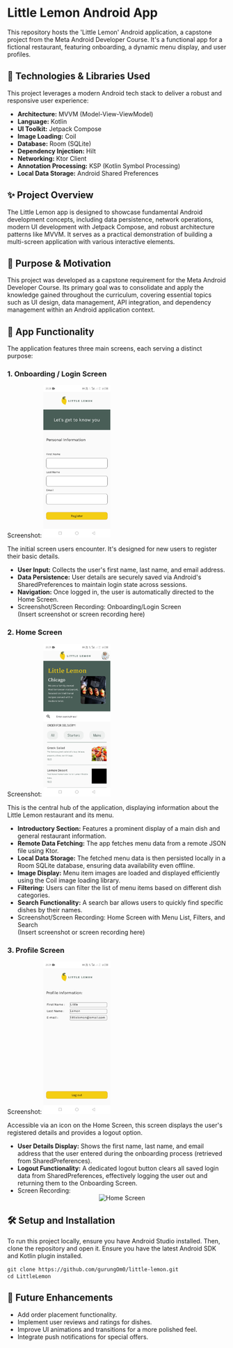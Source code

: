 # **Little Lemon Android App**

This repository hosts the 'Little Lemon' Android application, a capstone project from the Meta Android Developer Course. It's a functional app for a fictional restaurant, featuring onboarding, a dynamic menu display, and user profiles.

## **🚀 Technologies & Libraries Used**

This project leverages a modern Android tech stack to deliver a robust and responsive user experience:

* **Architecture:** MVVM (Model-View-ViewModel)  
* **Language:** Kotlin  
* **UI Toolkit:** Jetpack Compose  
* **Image Loading:** Coil  
* **Database:** Room (SQLite)  
* **Dependency Injection:** Hilt  
* **Networking:** Ktor Client  
* **Annotation Processing:** KSP (Kotlin Symbol Processing)  
* **Local Data Storage:** Android Shared Preferences

## **✨ Project Overview**

The Little Lemon app is designed to showcase fundamental Android development concepts, including data persistence, network operations, modern UI development with Jetpack Compose, and robust architecture patterns like MVVM. It serves as a practical demonstration of building a multi-screen application with various interactive elements.

## **🎯 Purpose & Motivation**

This project was developed as a capstone requirement for the Meta Android Developer Course. Its primary goal was to consolidate and apply the knowledge gained throughout the curriculum, covering essential topics such as UI design, data management, API integration, and dependency management within an Android application context.

## **📱 App Functionality**

The application features three main screens, each serving a distinct purpose:

### **1\. Onboarding / Login Screen**

Screenshot:
<img src="./readme_media/onboarding_Screen.jpg" alt="OnBoarding Screen" height="350"/>

The initial screen users encounter. It's designed for new users to register their basic details.

* **User Input:** Collects the user's first name, last name, and email address.  
* **Data Persistence:** User details are securely saved via Android's SharedPreferences to maintain login state across sessions.  
* **Navigation:** Once logged in, the user is automatically directed to the Home Screen.  
* Screenshot/Screen Recording: Onboarding/Login Screen  
  (Insert screenshot or screen recording here)

### **2\. Home Screen**

Screenshot:
<img src="./readme_media/home_Screen.jpg" alt="Home Screen" height="350"/>

This is the central hub of the application, displaying information about the Little Lemon restaurant and its menu.

* **Introductory Section:** Features a prominent display of a main dish and general restaurant information.  
* **Remote Data Fetching:** The app fetches menu data from a remote JSON file using Ktor.  
* **Local Data Storage:** The fetched menu data is then persisted locally in a Room SQLite database, ensuring data availability even offline.  
* **Image Display:** Menu item images are loaded and displayed efficiently using the Coil image loading library.  
* **Filtering:** Users can filter the list of menu items based on different dish categories.  
* **Search Functionality:** A search bar allows users to quickly find specific dishes by their names.  
* Screenshot/Screen Recording: Home Screen with Menu List, Filters, and Search  
  (Insert screenshot or screen recording here)

### **3\. Profile Screen**

Screenshot:
<img src="./readme_media/profile_Screen.jpg" alt="Profile Screen" height="350"/>

Accessible via an icon on the Home Screen, this screen displays the user's registered details and provides a logout option.

* **User Details Display:** Shows the first name, last name, and email address that the user entered during the onboarding process (retrieved from SharedPreferences).  
* **Logout Functionality:** A dedicated logout button clears all saved login data from SharedPreferences, effectively logging the user out and returning them to the Onboarding Screen.  
* Screen Recording:
  <div align ="center">
    <img src="./readme_media/LittleLemonScreenRec.gif" alt="Home Screen" height="350"/>
  </div>

## **🛠️ Setup and Installation**

To run this project locally, ensure you have Android Studio installed. Then, clone the repository and open it. Ensure you have the latest Android SDK and Kotlin plugin installed.

```
git clone https://github.com/gurungOm0/little-lemon.git
cd LittleLemon 
```

## **🚀 Future Enhancements**

* Add order placement functionality.  
* Implement user reviews and ratings for dishes.  
* Improve UI animations and transitions for a more polished feel.  
* Integrate push notifications for special offers.
